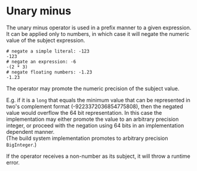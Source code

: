 # Unary minus

The unary minus operator is used in a prefix manner to a given expression. It can be applied only to numbers, in which case it will negate the numeric value of the subject expression.

```sakerscript
# negate a simple literal: -123
-123
# negate an expression: -6
-(2 * 3)
# negate floating numbers: -1.23
-1.23
```

The operator may promote the numeric precision of the subject value. 

E.g. if it is a `long` that equals the minimum value that can be represented in two's complement format (-9223372036854775808), then the negated value would overflow the 64 bit representation. In this case the implementation may either promote the value to an arbitrary precision integer, or proceed with the negation using 64 bits in an implementation dependent manner. \
(The build system implementation promotes to arbitrary precision `BigInteger`.)

If the operator receives a non-number as its subject, it will throw a runtime error.